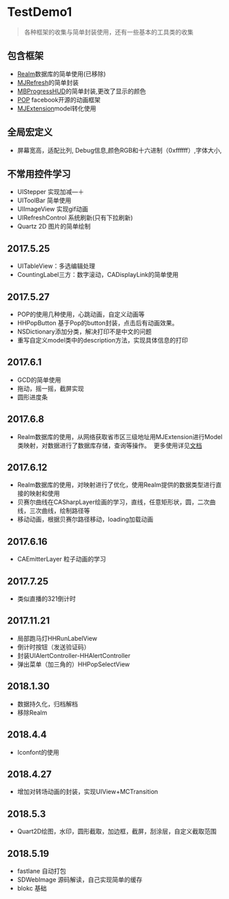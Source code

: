 # TestDemo1

>各种框架的收集与简单封装使用，还有一些基本的工具类的收集

## 包含框架
* [Realm](https://github.com/realm/realm-cocoa)数据库的简单使用(已移除)
* [MJRefresh](https://github.com/CoderMJLee/MJRefresh)的简单封装
* [MBProgressHUD](https://github.com/jdg/MBProgressHUD)的简单封装,更改了显示的颜色
* [POP](https://github.com/facebook/pop) facebook开源的动画框架
* [MJExtension](https://github.com/CoderMJLee/MJExtension)model转化使用

## 全局宏定义
* 屏幕宽高，适配比列, Debug信息,颜色RGB和十六进制（0xffffff）,字体大小,

## 不常用控件学习
* UIStepper 实现加减—＋
* UIToolBar 简单使用
* UIImageView 实现gif动画
* UIRefreshControl 系统刷新(只有下拉刷新)
* Quartz 2D 图片的简单绘制

## 2017.5.25
* UITableView：多选编辑处理
* CountingLabel三方：数字滚动，CADisplayLink的简单使用

## 2017.5.27
* POP的使用几种使用，心跳动画，自定义动画等
* HHPopButton 基于Pop的button封装，点击后有动画效果。
* NSDictionary添加分类，解决打印不是中文的问题
* 重写自定义model类中的description方法，实现具体信息的打印

## 2017.6.1
* GCD的简单使用
* 拖动，摇一摇，截屏实现
* 圆形进度条

## 2017.6.8
* Realm数据库的使用，从网络获取省市区三级地址用MJExtension进行Model类映射，对数据进行了数据库存储，查询等操作。
  更多使用详见[文档](https://realm.io/docs/objc/latest/)

## 2017.6.12
* Realm数据库的使用，对映射进行了优化，使用Realm提供的数据类型进行直接的映射和使用
* 贝赛尔曲线在CASharpLayer绘画的学习，直线，任意矩形状，圆，二次曲线，三次曲线，绘制路径等
* 移动动画，根据贝赛尔路径移动，loading加载动画


## 2017.6.16
* CAEmitterLayer 粒子动画的学习

## 2017.7.25
* 类似直播的321倒计时

## 2017.11.21
* 局部跑马灯HHRunLabelView
* 倒计时按钮（发送验证码）
* 封装UIAlertController-HHAlertController
* 弹出菜单（加三角的）HHPopSelectView

## 2018.1.30
* 数据持久化，归档解档
* 移除Realm

## 2018.4.4
* Iconfont的使用

## 2018.4.27
* 增加对转场动画的封装，实现UIView+MCTransition

## 2018.5.3
* Quart2D绘图，水印，圆形截取，加边框，截屏，刮涂层，自定义截取范围

## 2018.5.19
* fastlane 自动打包
* SDWebImage 源码解读，自己实现简单的缓存
* blokc 基础
